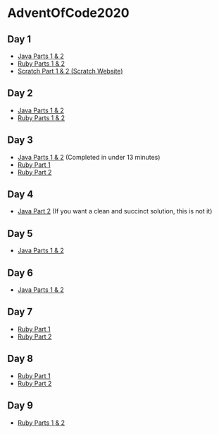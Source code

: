 # AdventOfCode2020

## Day 1
- [Java Parts 1 & 2](day1/day1.java)
- [Ruby Parts 1 & 2](day1/day1.rb)
- [Scratch Part 1 & 2 (Scratch Website)](https://scratch.mit.edu/projects/457076143/)

## Day 2
- [Java Parts 1 & 2](day2/day2.java)
- [Ruby Parts 1 & 2](day2/day2.rb)

## Day 3
- [Java Parts 1 & 2](day3/day3.java) (Completed in under 13 minutes)
- [Ruby Part 1](day3/day3.rb)
- [Ruby Part 2](day3/day3_2.rb)

## Day 4
- [Java Part 2](day4/day4.java) (If you want a clean and succinct solution, this is not it)

## Day 5
- [Java Parts 1 & 2](day5/day5.java)

## Day 6
- [Java Parts 1 & 2](day6/day6.java)

## Day 7
- [Ruby Part 1](day7/day7.rb)
- [Ruby Part 2](day7/day7_2.rb)

## Day 8
- [Ruby Part 1](day8/day8.rb)
- [Ruby Part 2](day8/day8_2.rb)

## Day 9
- [Ruby Parts 1 & 2](day9/day9.rb)
